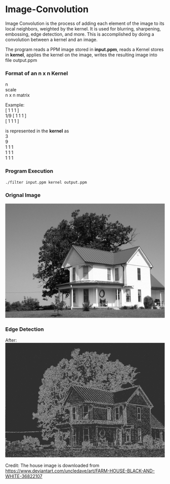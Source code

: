 # Image-Convolution
Image Convolution is the process of adding each element of the image to its local neighbors, weighted by the kernel.
It is used for blurring, sharpening, embossing, edge detection, and more. This is accomplished by doing a convolution between a kernel and an image.

The program reads a PPM image stored in **input.ppm**, reads a Kernel stores in **kernel**, applies the kernel on the image, writes the resulting image into file output.ppm

### Format of an n x n Kernel

n<br />
scale<br />
n x n matrix<br />

Example:<br />
[ 1 1 1 ] <br />
1/9 [ 1 1 1 ] <br />
    [ 1 1 1 ] <br />
    
is represented in the **kernel** as<br />
3<br />
9<br />
1 1 1<br />
1 1 1<br />
1 1 1<br />

### Program Execution
```bash
./filter input.ppm kernel output.ppm
```
### Orignal Image
![](house.jpg)

### Edge Detection
After:
![](Edge%20Detection/output.jpg)

Credit:
The house image is downloaded from https://www.deviantart.com/uncledave/art/FARM-HOUSE-BLACK-AND-WHITE-36822107
